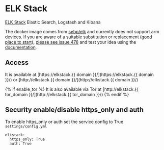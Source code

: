 # ELK Stack

[ELK Stack](https://github.com/deviantony/docker-elk) Elastic Search, Logstash and Kibana

The docker image comes from [sebp/elk](https://hub.docker.com/r/sebp/elk)
and currently does not support arm devices.
If you are aware of a suitable substitution or replacement ([good place to start](https://hub.docker.com/search?q=elk&type=image&architecture=arm%2Carm64)),
 [please see issue 478](https://gitlab.com/NickBusey/HomelabOS/-/issues/478)
and test your idea using the [documentation](https://homelabos.com/docs/development/adding_services/).

## Access

It is available at [https://elkstack.{{ domain }}/](https://elkstack.{{ domain }}/) or [http://elkstack.{{ domain }}/](http://elkstack.{{ domain }}/)

{% if enable_tor %}
It is also available via Tor at [http://elkstack.{{ tor_domain }}/](http://elkstack.{{ tor_domain }}/)
{% endif %}

## Security enable/disable https_only and auth

To enable https_only or auth set the service config to True
`settings/config.yml`

```
elkstack:
  https_only: True
  auth: True
```